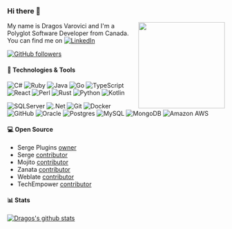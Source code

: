 ### Hi there 👋

[<img align='right' src='https://user-images.githubusercontent.com/5713670/87202985-820dcb80-c2b6-11ea-9f56-7ec461c497c3.gif' width='200"'>](https://github.com/dragosv)

My name is Dragos Varovici and I'm a Polyglot Software Developer from Canada. You can find me on [![LinkedIn][1.2]][1]

[![GitHub followers](https://img.shields.io/github/followers/dragosv?label=Follow&style=social)](https://github.com/dragosv?tab=followers)

#### 🔧 Technologies & Tools

![C#](https://img.shields.io/badge/-c%23-%23239120?logo=c-sharp&cacheSeconds=10000)
![Ruby](https://img.shields.io/badge/-ruby-%23CC342D.svg?logo=ruby&logoColor=white)
![Java](https://img.shields.io/badge/-java-E34A86?logo=java&cacheSeconds=10000)
![Go](https://img.shields.io/badge/-Go-black?logo=Go&cacheSeconds=10000)
![TypeScript](https://img.shields.io/badge/-TypeScript-black?logo=typescript&cacheSeconds=10000)
![React](https://img.shields.io/badge/-React-black?logo=react&cacheSeconds=10000)
![Perl](https://img.shields.io/badge/-Perl-black?logo=perl&cacheSeconds=10000)
![Rust](https://img.shields.io/badge/-Rust-black?logo=Rust&cacheSeconds=10000)
![Python](https://img.shields.io/badge/-python-3670A0?logo=python&logoColor=ffdd54)
![Kotlin](https://img.shields.io/badge/-Kotlin-black?logo=Kotlin&cacheSeconds=10000)

![SQLServer](https://img.shields.io/badge/-Microsoft%20SQL%20Sever-CC2927?logo=microsoft%20sql%20server&logoColor=white)
![.Net](https://img.shields.io/badge/-.NET-5C2D91?logo=.net&logoColor=white)
![Git](https://img.shields.io/badge/-Git-black?style=flat-square&logo=git&cacheSeconds=10000)
![Docker](https://img.shields.io/badge/-Docker-black?logo=docker&cacheSeconds=10000)
![GitHub](https://img.shields.io/badge/-GitHub-181717?logo=github&cacheSeconds=10000)
![Oracle](https://img.shields.io/badge/-Oracle-F80000?logo=oracle&logoColor=white)
![Postgres](https://img.shields.io/badge/-postgres-%23316192.svg?logo=postgresql&logoColor=white)
![MySQL](https://img.shields.io/badge/-mysql-%2300f.svg?logo=mysql&logoColor=white)
![MongoDB](https://img.shields.io/badge/-MongoDB-%234ea94b.svg?logo=mongodb&logoColor=white)
![Amazon AWS](https://img.shields.io/badge/-Amazon%20AWS-232F3E?logo=amazon-aws&cacheSeconds=10000)

#### 💻 Open Source

- Serge Plugins [owner](https://github.com/dragosv/serge-plugins)
- Serge [contributor](https://github.com/evernote/serge/pulls?q=is%3Apr+author%3Adragosv)
- Mojito [contributor](https://github.com/box/mojito/pulls?q=is%3Apr+author%3Adragosv) 
- Zanata [contributor](https://github.com/zanata/zanata-platform/pulls?q=is%3Apr+author%3Adragosv)
- Weblate [contributor](https://github.com/WeblateOrg/wlc/pulls?q=is%3Apr+author%3Adragosv)
- TechEmpower [contributor](https://github.com/TechEmpower/FrameworkBenchmarks/pulls?q=is%3Apr+author%3Adragosv)

#### 📊 Stats 

[![Dragos's github stats](https://github-readme-stats.vercel.app/api?username=dragosv&count_private=true&show_icons=true&include_all_commits=true)](https://github.com/anuraghazra/github-readme-stats)

<!-- icons without padding -->

[1.2]: https://raw.githubusercontent.com/MartinHeinz/MartinHeinz/master/linkedin-3-16.png


<!-- links to your social media accounts -->

[1]: https://www.linkedin.com/in/dragosvarovici/
